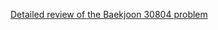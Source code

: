 [Detailed review of the Baekjoon 30804 problem](https://choicube84.github.io/study/2024/06/09/baekjoon_30804.html)
